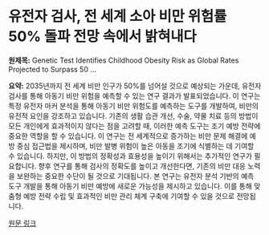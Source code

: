 # 유전자 검사, 전 세계 소아 비만 위험률 50% 돌파 전망 속에서 밝혀내다

**원제목:** Genetic Test Identifies Childhood Obesity Risk as Global Rates Projected to Surpass 50 ...

**요약:** 2035년까지 전 세계 비만 인구가 50%를 넘어설 것으로 예상되는 가운데, 유전자 검사를 통해 아동기 비만 위험을 예측할 수 있는 연구 결과가 발표되었습니다.  이 연구는 특정 유전자 마커 분석을 통해 아동기 비만 위험도를 예측하는 도구를 개발하여,  비만의 유전적 요인을 강조하고 있습니다.  기존의 생활 습관 개선, 수술, 약물 치료 등의 방법이 모든 개인에게 효과적이지 않다는 점을 고려할 때, 이러한 예측 도구는 조기 예방 전략에 중요한 역할을 할 수 있습니다.  이 연구는 전 세계적으로 증가하는 비만 문제 해결에 예방 중심 접근법을 제시하며,  비만 발병 위험이 높은 아동을 조기에 식별하는 데 기여할 수 있습니다.  하지만,  이 방법의 정확성과 효용성을 높이기 위해서는 추가적인 연구가 필요합니다.  향후 연구를 통해 검사의 정확도를 높이고  개선한다면, 기존의 비만 대응 노력을 보완하는 중요한 수단이 될 것으로 기대됩니다.  본 연구는 유전자 분석 기반의 예측 도구 개발을 통해 아동기 비만 예방에 새로운 가능성을 제시하고 있습니다.  이를 통해 맞춤형 예방 전략 수립 및 효과적인 비만 관리 체계 구축에 기여할 수 있을 것으로 전망됩니다.

[원문 링크](https://www.geneonline.com/genetic-test-identifies-childhood-obesity-risk-as-global-rates-projected-to-surpass-50-percent-by-2035/)
